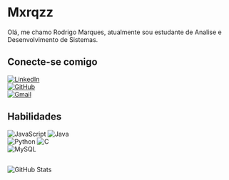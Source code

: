# Mxrqzz
Olá, me chamo Rodrigo Marques, atualmente sou estudante de Analise e Desenvolvimento de Sistemas.

## Conecte-se comigo

[![LinkedIn](https://img.shields.io/badge/LinkedIn-7C00F0?style=for-the-badge&logo=linkedin&logoColor=white)](https://www.linkedin.com/in/rodrigomarquezz/)<br>
[![GitHub](https://img.shields.io/badge/GitHub-7C00F0?style=for-the-badge&logo=github&logoColor=white)](https://github.com/mxrqzz)<br>
[![Gmail](https://img.shields.io/badge/Gmail-7C00F0?style=for-the-badge&logo=gmail&logoColor=red)](mailto:rodrigo.marqsrf@gmail.com)
## Habilidades
![JavaScript](https://img.shields.io/badge/JavaScript-F7DF1E?style=for-the-badge&logo=javascript&logoColor=black)
![Java](https://img.shields.io/badge/java-%23ED8B00.svg?style=for-the-badge&logo=openjdk&logoColor=white)<br>
![Python](https://img.shields.io/badge/python-3670A0?style=for-the-badge&logo=python&logoColor=ffdd54)
![C](https://img.shields.io/badge/C-00599C?style=for-the-badge&logo=c&logoColor=white)<br>
![MySQL](https://img.shields.io/badge/MySQL-00000F?style=for-the-badge&logo=mysql&logoColor=white)
##

![GitHub Stats](https://github-readme-stats.vercel.app/api?username=mxrqzz&theme=transparent&bg_color=000&border_color=7C00F0&show_icons=true&icon_color=7C00F0&title_color=7C00F0&text_color=FFF)



